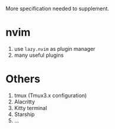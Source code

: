 More specification needed to supplement.

# nvim
1. use `lazy.nvim` as plugin manager
2. many useful plugins


# Others
1. tmux (Tmux3.x configuration)
2. Alacritty
3. Kitty terminal
4. Starship
5. ...
